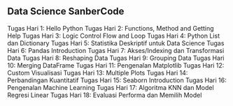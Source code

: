 ## Data Science SanberCode

Tugas Hari 1: Hello Python
Tugas Hari 2: Functions, Method and Getting Help
Tugas Hari 3: Logic Control Flow and Loop
Tugas Hari 4: Python List dan Dictionary
Tugas Hari 5: Statistika Deskriptif untuk Data Science
Tugas Hari 6: Pandas Introduction
Tugas Hari 7: Akses/Indexing dan Transformasi Data
Tugas Hari 8: Reshaping Data
Tugas Hari 9: Grouping Data
Tugas Hari 10: Merging DataFrame
Tugas Hari 11: Pengenalan Matplotlib
Tugas Hari 12: Custom Visualisasi
Tugas Hari 13: Multiple Plots
Tugas Hari 14: Perbandingan Kuantitatif
Tugas Hari 15: Seaborn Introduction
Tugas Hari 16: Pengenalan Machine Learning
Tugas Hari 17: Algoritma KNN dan Model Regresi Linear
Tugas Hari 18: Evaluasi Performa dan Memilih Model
